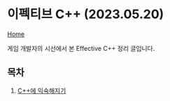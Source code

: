 # 이펙티브 C++ (2023.05.20)
[Home](/)

게임 개발자의 시선에서 본 Effective C++ 정리 글입니다.

## 목차

1. [C++에 익숙해지기](/Notes/2023/05/Korean/EffectiveCpp01.md)